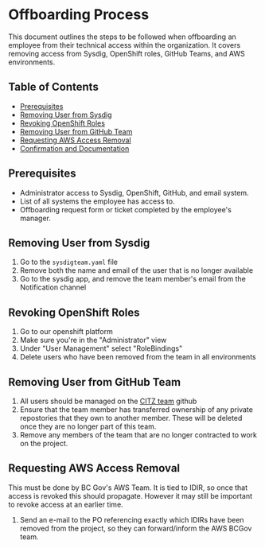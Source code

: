 # Offboarding Process

This document outlines the steps to be followed when offboarding an employee from their technical access within the organization. It covers removing access from Sysdig, OpenShift roles, GitHub Teams, and AWS environments.

## Table of Contents

- [Prerequisites](#prerequisites)
- [Removing User from Sysdig](#removing-user-from-sysdig)
- [Revoking OpenShift Roles](#revoking-openshift-roles)
- [Removing User from GitHub Team](#removing-user-from-github-team)
- [Requesting AWS Access Removal](#requesting-aws-access-removal)
- [Confirmation and Documentation](#confirmation-and-documentation)

## Prerequisites

- Administrator access to Sysdig, OpenShift, GitHub, and email system.
- List of all systems the employee has access to.
- Offboarding request form or ticket completed by the employee's manager.

## Removing User from Sysdig

1. Go to the `sysdigteam.yaml` file
2. Remove both the name and email of the user that is no longer available
3. Go to the sysdig app, and remove the team member's email from the Notification channel

## Revoking OpenShift Roles

1. Go to our openshift platform
2. Make sure you're in the "Administrator" view
3. Under "User Management" select "RoleBindings"
4. Delete users who have been removed from the team in all environments

## Removing User from GitHub Team

1. All users should be managed on the [CITZ team](https://github.com/orgs/bcgov/teams/citz-connectivity) github
2. Ensure that the team member has transferred ownership of any private repostories that they own to another member. These will be deleted once they are no longer part of this team.
3. Remove any members of the team that are no longer contracted to work on the project.

## Requesting AWS Access Removal

This must be done by BC Gov's AWS Team. It is tied to IDIR, so once that access is revoked this should propagate. However it may still be important to revoke access at an earlier time.

1. Send an e-mail to the PO referencing exactly which IDIRs have been removed from the project, so they can forward/inform the AWS BCGov team.
